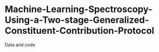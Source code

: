 # Machine-Learning-Spectroscopy-Using-a-Two-stage-Generalized-Constituent-Contribution-Protocol
Data and code
